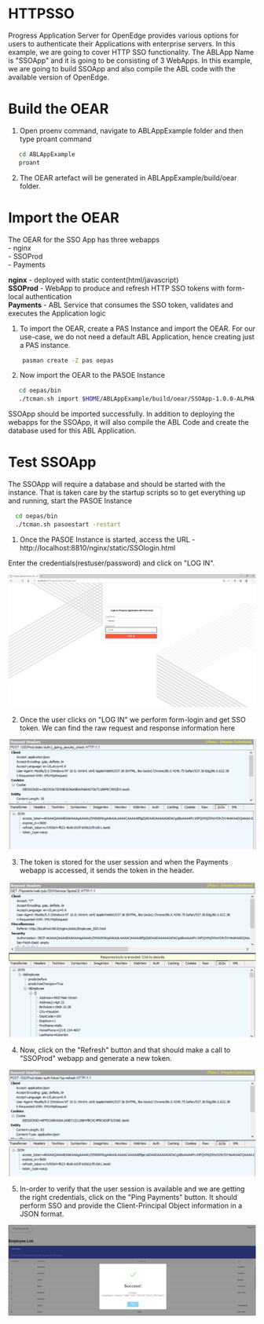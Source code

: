 # HTTPSSO
Progress Application Server for OpenEdge provides various options for users to authenticate their Applications with enterprise servers. In this example, we are going to cover HTTP SSO functionality. The ABLApp Name is "SSOApp" and it is going to be consisting of 3 WebApps. In this example, we are going to build SSOApp and also compile the ABL code with the available version of OpenEdge.

# Build the OEAR
1. Open proenv command, navigate to ABLAppExample folder and then type proant command
```sh
   cd ABLAppExample
   proant
```
2. The OEAR artefact will be generated in ABLAppExample/build/oear folder.

# Import the OEAR

The OEAR for the SSO App has three webapps </br>
    - nginx </br>
    - SSOProd </br>
    - Payments </br>

<b>nginx</b> - deployed with static content(html/javascript) </br>
<b>SSOProd</b> - WebApp to produce and refresh HTTP SSO tokens with form-local authentication </br>
<b>Payments</b> - ABL Service that consumes the SSO token, validates and executes the Application logic </br>

1. To import the OEAR, create a PAS Instance and import the OEAR. For our use-case, we do not need a default ABL Application, hence creating just a PAS instance.

```sh
    pasman create -Z pas oepas
```

2. Now import the OEAR to the PASOE Instance

```sh
   cd oepas/bin
   ./tcman.sh import $HOME/ABLAppExample/build/oear/SSOApp-1.0.0-ALPHA.oear
```

SSOApp should be imported successfully. In addition to deploying the webapps for the SSOApp, it will also compile the ABL Code and create the database used for this ABL Application.

# Test SSOApp
The SSOApp will require a database and should be started with the instance. That is taken care by the startup scripts so to get everything up and running, start the PASOE Instance

```sh
  cd oepas/bin
  ./tcman.sh pasoestart -restart 
```

1. Once the PASOE Instance is started, access the URL - http://localhost:8810/nginx/static/SSOlogin.html


Enter the credentials(restuser/password) and click on "LOG IN".

![Enter Credentials](images/credentials.png)</br>


2. Once the user clicks on "LOG IN" we perform form-login and get SSO token. We can find the raw request and response information here

![SSO Token](images/SSO_token.png)</br>


3. The token is stored for the user session and when the Payments webapp is accessed, it sends the token in the header.

![Request with SSO token](images/InvokeWithSSO.png)</br>


4. Now, click on the "Refresh" button and that should make a call to "SSOProd" webapp and generate a new token.

![SSO Refresh](images/RefreshToken.png)</br>


5. In-order to verify that the user session is available and we are getting the right credentials, click on the "Ping Payments" button. It should perform SSO and provide the Client-Principal Object information in a JSON format.

![UserInfo](images/UserInfo.png) </br>

